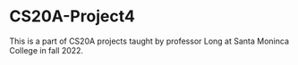 # CS20A-Project4
This is a part of CS20A projects taught by professor Long at Santa Moninca College in fall 2022.
